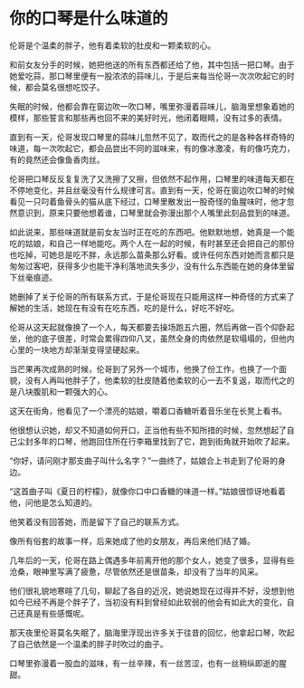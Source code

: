 # 你的口琴是什么味道的

伦哥是个温柔的胖子，他有着柔软的肚皮和一颗柔软的心。 

和前女友分手的时候，她把他送的所有东西都还给了他，其中包括一把口琴。由于她爱吃蒜，那口琴里便有一股浓浓的蒜味儿，于是后来每当伦哥一次次吹起它的时候，都会莫名很想吃饺子。 

失眠的时候，他都会靠在窗边吹一吹口琴，嘴里弥漫着蒜味儿，脑海里想象着她的模样，那些誓言和那些再也回不来的美好时光，他闭着眼睛，没有过多的表情。 

直到有一天，伦哥发现口琴里的蒜味儿忽然不见了，取而代之的是各种各样奇特的味道，每一次吹起它，都会品尝出不同的滋味来，有的像冰激凌，有的像巧克力，有的竟然还会像鱼香肉丝。 

伦哥把口琴反反复复洗了又洗擦了又擦，但依然不起作用，口琴里的味道每天都在不停地变化，并且丝毫没有什么规律可言。直到有一天，伦哥在窗边吹口琴的时候看见一只叼着鱼骨头的猫从底下经过，口琴里散发出一股奇怪的鱼腥味时，他才忽然意识到，原来只要他想着谁，口琴里就会弥漫出那个人嘴里此刻品尝到的味道。 

如此说来，那些味道就是前女友当时正在吃的东西吧。他默默地想，她真是一个能吃的姑娘，和自己一样地能吃。两个人在一起的时候，有时甚至还会把自己的那份也吃掉，可她总是吃不胖，永远那么苗条那么好看。或许任何东西对她而言都只是匆匆过客吧，获得多少也能干净利落地流失多少，没有什么东西能在她的身体里留下丝毫痕迹。 

她删掉了关于伦哥的所有联系方式，于是伦哥现在只能用这样一种奇怪的方式来了解她的生活，她现在有没有在吃东西，吃的是什么，好吃不好吃。 

伦哥从这天起就像换了一个人，每天都要去操场跑五六圈，然后再做一百个仰卧起坐，他的底子很差，时常会累得四仰八叉，虽然全身的肉依然是软塌塌的，但他内心里的一块地方却渐渐变得坚硬起来。 

当芒果再次成熟的时候，伦哥到了另外一个城市，他换了份工作，也换了一个面貌，没有人再叫他胖子了，他柔软的肚皮随着他柔软的心一去不复返，取而代之的是八块腹肌和一颗强大的心。 

这天在街角，他看见了一个漂亮的姑娘，嚼着口香糖听着音乐坐在长凳上看书。 

他很想认识她，却又不知道如何开口，正当他有些不知所措的时候，忽然想起了自己尘封多年的口琴，他跑回住所在行李箱里找到了它，跑到街角就开始吹了起来。 

“你好，请问刚才那支曲子叫什么名字？”一曲终了，姑娘合上书走到了伦哥的身边。 

“这首曲子叫《夏日的柠檬》，就像你口中口香糖的味道一样。”姑娘很惊讶地看着他，问他是怎么知道的。 

他笑着没有回答她，而是留下了自己的联系方式。 

像所有俗套的故事一样，后来她成了他的女朋友，再后来他们结了婚。 

几年后的一天，伦哥在路上偶遇多年前离开他的那个女人，她变了很多，显得有些沧桑，眼神里写满了疲惫，尽管依然还是很苗条，却没有了当年的风采。 

他们很礼貌地寒暄了几句，聊起了各自的近况，她说她现在过得并不好，没想到他如今已经不再是个胖子了，当初没有料到曾经如此软弱的他会有如此大的变化，自己还真是有些感慨呢。 

那天夜里伦哥莫名失眠了，脑海里浮现出许多关于往昔的回忆，他拿起口琴，吹起了自己依然是一个温柔的胖子时吹过的曲子。 

口琴里弥漫着一股血的滋味，有一丝辛辣，有一丝苦涩，也有一丝稍纵即逝的腥甜。